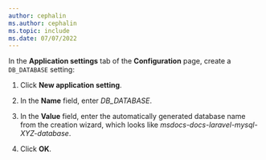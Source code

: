 ```yaml
---
author: cephalin
ms.author: cephalin
ms.topic: include
ms.date: 07/07/2022
---
```


In the **Application settings** tab of the **Configuration** page, create a `DB_DATABASE` setting:

1. Click **New application setting**.

1. In the **Name** field, enter *DB_DATABASE*.

1. In the **Value** field, enter the automatically generated database name from the creation wizard, which looks like *msdocs-docs-laravel-mysql-XYZ-database*.

1. Click **OK**.
